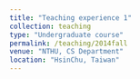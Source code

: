 ```yaml
---
title: "Teaching experience 1"
collection: teaching
type: "Undergraduate course"
permalink: /teaching/2014fall
venue: "NTHU, CS Department"
location: "HsinChu, Taiwan"
---
```


